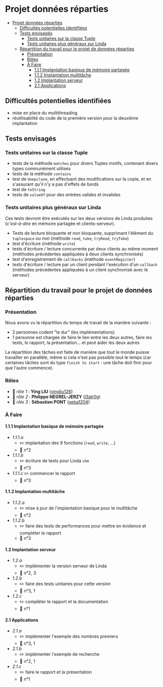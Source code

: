 # Projet données réparties

- [Projet données réparties](#projet-données-réparties)
  - [Difficultés potentielles identifiées](#difficultés-potentielles-identifiées)
  - [Tests envisagés](#tests-envisagés)
    - [Tests unitaires sur la classe Tuple](#tests-unitaires-sur-la-classe-tuple)
    - [Tests unitaires plus généraux sur Linda](#tests-unitaires-plus-généraux-sur-linda)
  - [Répartition du travail pour le projet de données réparties](#répartition-du-travail-pour-le-projet-de-données-réparties)
    - [Présentation](#présentation)
    - [Rôles](#rôles)
    - [À Faire](#à-faire)
      - [1.1.1 Implantation basique de mémoire partagée](#111-implantation-basique-de-mémoire-partagée)
      - [1.1.2 Implantation multitâche](#112-implantation-multitâche)
      - [1.2 Implantation serveur](#12-implantation-serveur)
      - [2.1 Applications](#21-applications)

## Difficultés potentielles identifiées

- mise en place du multithreading
- réutilisabilité du code de la première version pour la deuxième implantation

## Tests envisagés

### Tests unitaires sur la classe Tuple

- tests de la méthode `matches` pour divers Tuples motifs, contenant divers types communément utilisés
- tests de la méthode `contains`
- test de `deepclone`, en effectuant des modifications sur la copie, et en s'assurant qu'il n'y a pas d'effets de bords
- test de `toString`
- tests de `valueOf` pour des entrées valides et invalides

### Tests unitaires plus généraux sur Linda

Ces tests devront être exécutés sur les deux versions de Linda produites (*c'est-à-dire* en mémoire partagée et clients-serveur).

- Tests de lecture bloquante et non bloquante, supprimant l'élément du `tuplespace` ou non (méthode `read`, `take`, `tryRead`, `tryTake`)
- test d'écriture (méthode `write`)
- tests d'écriture / lecture concurrente par deux clients au même moment (méthodes précédentes appliquées à deux clients synchronisés)
- test d'enregistrement de `callbacks` (méthode `eventRegister`)
- tests d'écriture / lecture par un client pendant l'exécution d'un `callback` (méthodes précédentes appliquées à un client synchronisé avec le serveur)

## Répartition du travail pour le projet de données réparties

### Présentation

Nous avons vu la répartition du temps de travail de la manière suivante :

- 2 personnes codent "le dur" (les implémentations)
- 1 personne est chargée de faire le lien entre les deux autres, faire les tests, le rapport, la présentation... et peut aider les deux autres

La répartition des tâches est faite de manière que tout le monde puisse travailler en parallèle, même si cela n'est pas possible tout le temps (car certaines tâches sont du type `finish to start` : une tâche doit finir pour que l'autre commence).

### Rôles

- 👤 *rôle 1* : **Ying LIU** ([yingliu126](https://github.com/yingliu126))
- 👤 *rôle 2* : **Philippe NEGREL-JERZY** ([l3alr0g](https://github.com/l3alr0g))
- 👤 *rôle 3* : **Sébastien PONT** ([seba1204](https://github.com/seba1204))

### À Faire

#### 1.1.1 Implantation basique de mémoire partagée

- *1.1.1.a*
  - ✏️ implantation des 9 fonctions (`read`, `write`, ...)
  - 👤 n°2
- *1.1.1.b*
  - ✏️ écriture de tests pour Linda `shm`
  - 👤 n°3
- *1.1.1.c* ✏️ commencer le rapport
  - 👤 n°3

#### 1.1.2 Implantation multitâche

- *1.1.2.a*
  - ✏️ mise à jour de l'implantation basique pour le multitâche
  - 👤 n°2
- *1.1.2.b*
  - ✏️ faire des tests de performances pour mettre en évidence et compléter le rapport
  - 👤 n°3

#### 1.2 Implantation serveur

- *1.2.a*
  - ✏️ implémenter la version serveur de Linda
  - 👤 n°2, 3
- *1.2.b*
  - ✏️ faire des tests unitaires pour cette version
  - 👤 n°3, 1
- *1.2.c*
  - ✏️ compléter le rapport et la documentation
  - 👤 n°1

#### 2.1 Applications

- *2.1.a*
  - ✏️ implémenter l'exemple des nombres premiers
  - 👤 n°3, 1
- *2.1.b*
  - ✏️ implémenter l'exemple de recherche
  - 👤 n°2, 1
- *2.1.c*
  - ✏️ faire le rapport et la présentation
  - 👤 n°1
